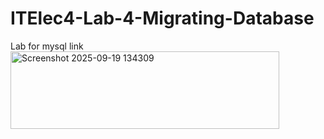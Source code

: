 # ITElec4-Lab-4-Migrating-Database
Lab for mysql link 
<img width="430" height="124" alt="Screenshot 2025-09-19 134309" src="https://github.com/user-attachments/assets/6f84e694-7864-41dc-a7c8-8e1955866934" />
